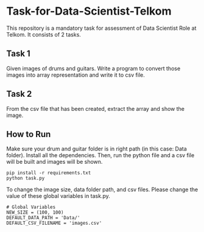 # Task-for-Data-Scientist-Telkom
This repository is a mandatory task for assessment of Data Scientist Role at Telkom. It consists of 2 tasks.

## Task 1
Given images of drums and guitars. Write a program to convert those images into array representation and write it to csv file.

## Task 2
From the csv file that has been created, extract the array and show the image.

## How to Run
Make sure your drum and guitar folder is in right path (in this case: Data folder). Install all the dependencies. Then, run the python file and a csv file will be built and images will be shown. 
```
pip install -r requirements.txt
python task.py
```

To change the image size, data folder path, and csv files. Please change the value of these global variables in task.py.
```
# Global Variables
NEW_SIZE = (100, 100)
DEFAULT_DATA_PATH = 'Data/'
DEFAULT_CSV_FILENAME = 'images.csv'
```
